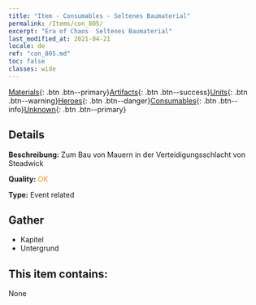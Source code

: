 ```yaml
---
title: "Item - Consumables - Seltenes Baumaterial"
permalink: /Items/con_805/
excerpt: "Era of Chaos  Seltenes Baumaterial"
last_modified_at: 2021-04-21
locale: de
ref: "con_805.md"
toc: false
classes: wide
---
```

 [Materials](/de/Items/){: .btn .btn--primary}[Artifacts](/de/Items/Artifacts/){: .btn .btn--success}[Units](/de/Items/Units/){: .btn .btn--warning}[Heroes](/de/Items/Heroes/){: .btn .btn--danger}[Consumables](/de/Items/Consumables/){: .btn .btn--info}[Unknown](/de/Items/Unknown/){: .btn .btn--primary}

## Details
 **Beschreibung:** Zum Bau von Mauern in der Verteidigungsschlacht von Steadwick

 **Quality:** <span style="color: #FF8C00">OK</span>

 **Type:** Event related

## Gather

*    Kapitel 
*    Untergrund 

## This item contains:

  None

